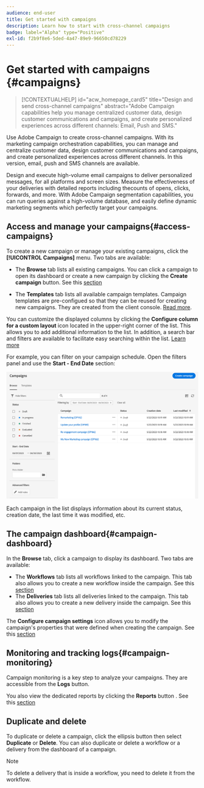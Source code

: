 ```yaml
---
audience: end-user
title: Get started with campaigns
description: Learn how to start with cross-channel campaigns
badge: label="Alpha" type="Positive"
exl-id: f2b9f8e6-5ded-4a47-89e9-96650cd78229
---
```


# Get started with campaigns {#campaigns}

>[!CONTEXTUALHELP]
>id="acw_homepage_card5"
>title="Design and send cross-channel campaigns"
>abstract="Adobe Campaign capabilities help you manage centralized customer data, design customer communications and campaigns, and create personalized experiences across different channels: Email, Push and SMS."

Use Adobe Campaign to create cross-channel campaigns. With its marketing campaign orchestration capabilities, you can manage and centralize customer data, design customer communications and campaigns, and create personalized experiences across different channels. In this version, email, push and SMS channels are available. 

Design and execute high-volume email campaigns to deliver personalized messages, for all platforms and screen sizes. 
Measure the effectiveness of your deliveries with detailed reports including thecounts of opens, clicks, forwards, and more. With Adobe Campaign segmentation capabilities, you can run queries against a high-volume database, and easily define dynamic marketing segments which perfectly target your campaigns. 

<!--
Get Started with campaigns
Adobe Campaign offers a set of solutions that help you personalize and deliver campaigns across all of your online and offline channels. You can create, configure, execute and analyze marketing campaigns. All marketing campaigns can be managed from a unified control center. Discover how to browse and create marketing campaigns in this section.

Campaigns include actions (deliveries) and processes (importing or extracting files), as well as resources (marketing documents, delivery outlines). They are used in marketing campaigns. Campaigns are part of a program, and programs are included in a campaign plan.
-->

## Access and manage your campaigns{#access-campaigns}

To create a new campaign or manage your existing campaigns, click the **[!UICONTROL Campaigns]** menu. Two tabs are available:

* The **Browse** tab lists all existing campaigns. You can click a campaign to open its dashboard or create a new campaign by clicking the **Create campaign** button. See this [section](create-campaigns.md#create-campaigns) 

* The **Templates** tab lists all available campaign templates. Campaign templates are pre-configued so that they can be reused for creating new campaigns. They are created from the client console. [Read more](https://experienceleague.adobe.com/docs/campaign/automation/campaign-orchestration/marketing-campaign-templates.html).

You can customize the displayed columns by clicking the **Configure column for a custom layout** icon located in the upper-right corner of the list. This allows you to add additional information to the list. In addition, a search bar and filters are available to facilitate easy searching within the list. [Learn more](../get-started/user-interface.md#list-screens)

For example, you can filter on your campaign schedule. Open the filters panel and use the **Start - End Date** section:

![Campaign list](assets/campaign-filter-on-dates.png)

Each campaign in the list displays information about its current status, creation date, the last time it was modified, etc.

## The campaign dashboard{#campaign-dashboard}

In the **Browse** tab, click a campaign to display its dashboard. Two tabs are available:

* The **Workflows** tab lists all workflows linked to the campaign. This tab also allows you to create a new workflow inside the campaign. See this [section](create-campaigns.md#create-campaigns) 
* The **Deliveries** tab lists all deliveries linked to the campaign. This tab also allows you to create a new delivery inside the campaign. See this [section](create-campaigns.md#create-campaigns) 

The **Configure campaign settings** icon allows you to modify the campaign's properties that were defined when creating the campaign. See this [section](create-campaigns.md#create-campaigns) 

## Monitoring and tracking logs{#campaign-monitoring}

Campaign monitoring is a key step to analyze your campaigns. They are accessible from the **Logs** button.

You also view the dedicated reports by clicking the **Reports** button . See this [section](../reporting/campaign-reports.md)  

## Duplicate and delete

To duplicate or delete a campaign, click the ellipsis button then select **Duplicate** or **Delete**. You can also duplicate or delete a workflow or a delivery from the dashboard of a campaign. 

>[!NOTE]
>
>To delete a delivery that is inside a workflow, you need to delete it from the workflow.

